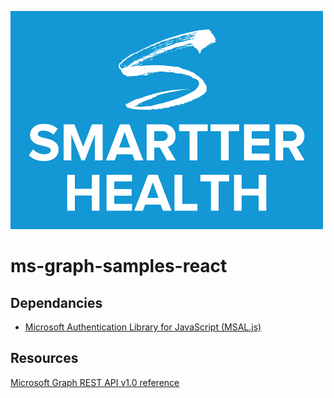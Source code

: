 ![SmartterHealth](smartterhealth.png  "SmartterHealth")

# ms-graph-samples-react

## Dependancies

* [Microsoft Authentication Library for JavaScript (MSAL.js)](https://www.npmjs.com/package/msal) 

## Resources
[Microsoft Graph REST API v1.0 reference](https://docs.microsoft.com/en-us/graph/api/overview?view=graph-rest-1.0) 